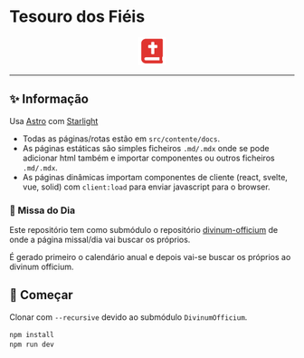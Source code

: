 # Tesouro dos Fiéis

<p align="center">
  <samp>
    <img width="50px" src="./public/favicon.svg" />
  </samp>
</p>

<hr>

## ✨ Informação

Usa [Astro](https://astro.build/) com [Starlight](https://starlight.astro.build/)

- Todas as páginas/rotas estão em `src/contente/docs`.
- As páginas estáticas são simples ficheiros `.md/.mdx` onde se pode adicionar html também e importar componentes ou outros ficheiros `.md/.mdx`.
- As páginas dinâmicas importam componentes de cliente (react, svelte, vue, solid) com `client:load` para enviar javascript para o browser.

### 📑 Missa do Dia

Este repositório tem como submódulo o repositório [divinum-officium](https://github.com/DivinumOfficium/divinum-officium) de onde a página missal/dia vai buscar os próprios.

É gerado primeiro o calendário anual e depois vai-se buscar os próprios ao divinum officium.

## 🚀 Começar

Clonar com `--recursive` devido ao submódulo `DivinumOfficium`.

```bash
npm install
npm run dev
```
